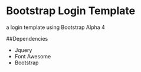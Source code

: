 # Bootstrap Login Template

a login template using Bootstrap Alpha 4

##Dependencies
  - Jquery
  - Font Awesome
  - Bootstrap
